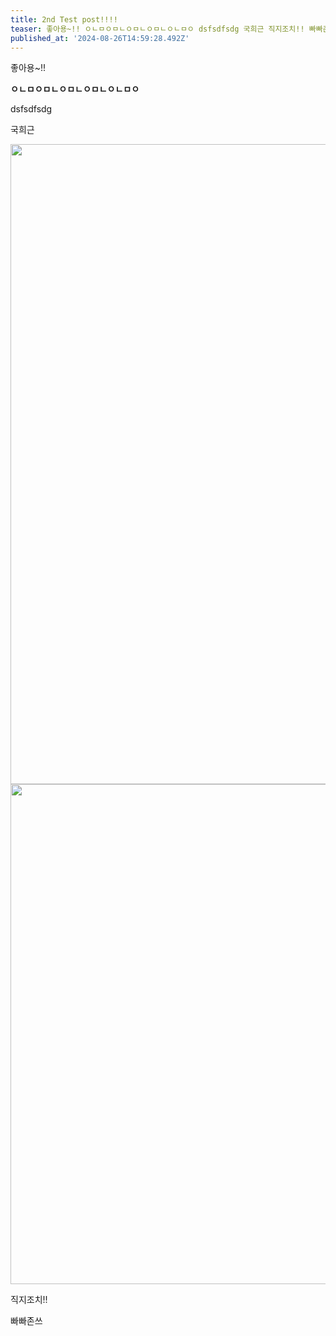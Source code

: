 ```yaml
---
title: 2nd Test post!!!!
teaser: 좋아용~!! ㅇㄴㅁㅇㅁㄴㅇㅁㄴㅇㅁㄴㅇㄴㅁㅇ dsfsdfsdg 국희근 직지조치!! 빠빠존쓰
published_at: '2024-08-26T14:59:28.492Z'
---
```

<p>좋아용~!!</p><p><strong>ㅇㄴㅁㅇㅁㄴㅇㅁㄴㅇㅁㄴㅇㄴㅁㅇ</strong></p><p>dsfsdfsdg</p><p>국희근</p><img src="https://pub-15da4b09ed934d5e8194d67ded0eec7a.r2.dev/jikji/images/5186756bb9d7e8674effc837bdc59ecb.webp" width="796" height="1024"><img src="https://pub-15da4b09ed934d5e8194d67ded0eec7a.r2.dev/jikji/images/45e8908222f9ba6446840341904c0fe4.webp" width="800" height="800"><p>직지조치!!</p><p>빠빠존쓰</p>
